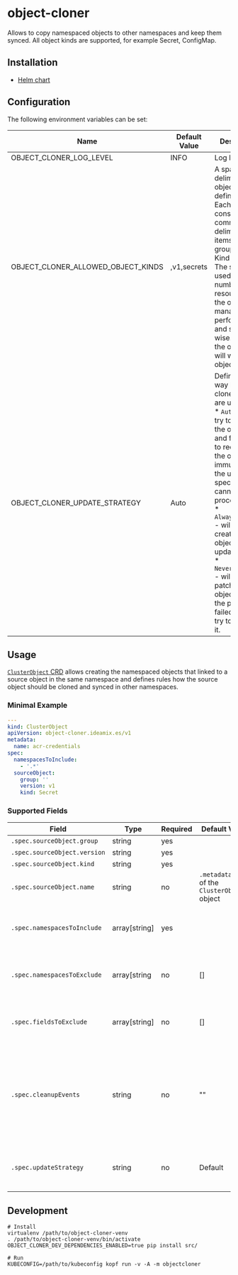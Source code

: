 # object-cloner

Allows to copy namespaced objects to other namespaces and keep them synced. All object kinds are supported, for example 
Secret, ConfigMap.

## Installation

* [Helm chart](./deploy/helm-object-cloner/README.md)

## Configuration

The following environment variables can be set:

| Name                               | Default Value | Description                                                                                                                                                                                                                                                                                                                                                                                   |
|------------------------------------|---------------|-----------------------------------------------------------------------------------------------------------------------------------------------------------------------------------------------------------------------------------------------------------------------------------------------------------------------------------------------------------------------------------------------|
| OBJECT_CLONER_LOG_LEVEL            | INFO          | Log level                                                                                                                                                                                                                                                                                                                                                                                     |
| OBJECT_CLONER_ALLOWED_OBJECT_KINDS | ,v1,secrets   | A space-delimited list of object kind definitions. Each definition consists of 3 comma-delimited items: API group, version, Kind plural. The setting is used to limit number of resources that the operator manages both performance- and security-wise. If unset, the operator will watch all objects.                                                                                       |
| OBJECT_CLONER_UPDATE_STRATEGY      | Auto          | Defines the way how the clone objects are updated:<br/>* `Auto` - will try to patch the object first and fall back to recreation if the object is immutable or the updated specification cannot be processed<br/>* `AlwaysRecreate` - will re-create the object for any update<br/>* `NeverRecreate` - will try to patch the object and, if the patch is failed, will not try to recreate it. |

## Usage

[`ClusterObject` CRD](./deploy/helm-object-cloner/templates/crd.yaml) allows creating the namespaced objects that 
linked to a source object in the same namespace and defines rules how the source object should be cloned and synced in 
other namespaces.

### Minimal Example

```yaml
---
kind: ClusterObject
apiVersion: object-cloner.ideamix.es/v1
metadata:
  name: acr-credentials
spec:
  namespacesToInclude:
    - '.*'
  sourceObject:
    group: ''
    version: v1
    kind: Secret
```

### Supported Fields

| Field                        | Type          | Required | Default Value                                  | Description                                                                                                                                                                                                                                                                                                                                                               |
|------------------------------|---------------|----------|------------------------------------------------|---------------------------------------------------------------------------------------------------------------------------------------------------------------------------------------------------------------------------------------------------------------------------------------------------------------------------------------------------------------------------|
| `.spec.sourceObject.group`   | string        | yes      |                                                | API group of the source object                                                                                                                                                                                                                                                                                                                                            |
| `.spec.sourceObject.version` | string        | yes      |                                                | API version of the source object                                                                                                                                                                                                                                                                                                                                          |
| `.spec.sourceObject.kind`    | string        | yes      |                                                | The source object's Kind                                                                                                                                                                                                                                                                                                                                                  |
| `.spec.sourceObject.name`    | string        | no       | `.metadata.name` of the `ClusterObject` object | Name of the source object                                                                                                                                                                                                                                                                                                                                                 |
| `.spec.namespacesToInclude`  | array[string] | yes      |                                                | A ist of the namespaces where the source object should be cloned to. Items may contain [Python's regular expressions](https://docs.python.org/3/library/re.html) which allows to expand them into zero or more existing namespace names.                                                                                                                                  |
| `.spec.namespacesToExclude`  | array[string  | no       | []                                             | A list of the namespaces where the source object should not be cloned to. Items may contain [Python's regular expressions](https://docs.python.org/3/library/re.html) which allows to expand them into zero or more existing namespace names.                                                                                                                             |
| `.spec.fieldsToExclude`      | array[string] | no       | []                                             | The source object's fields that should not be cloned. Each field can defined as a path to it in the specification, for example `.metadata.labels`. `.status` and some `.metadata` fields are never cloned.                                                                                                                                                                |
| `.spec.cleanupEvents`        | string        | no       | ""                                             | A comma-delimited list that defines how clone objects are cleaned up.<br/>* `OnClusterObjectDelete` - when `ClusterObject` is deleted<br/>* `OnSourceObjectDelete` - when the source object is deleted<br/>* `OnClusterObjectDelete,OnSourceObjectDelete` - when either `ClusterObject` object or source object is deleted<br/>* "" - the clone objects are never deleted |
| `.spec.updateStrategy`       | string        | no       | Default                                        | See information for the `OBJECT_CLONER_UPDATE_STRATEGY` environment variable above. `Default` value instructs to use the value set by `OBJECT_CLONER_UPDATE_STRATEGY`.                                                                                                                                                                                                    |


## Development

```shell
# Install
virtualenv /path/to/object-cloner-venv
. /path/to/object-cloner-venv/bin/activate
OBJECT_CLONER_DEV_DEPENDENCIES_ENABLED=true pip install src/

# Run
KUBECONFIG=/path/to/kubeconfig kopf run -v -A -m objectcloner
```
